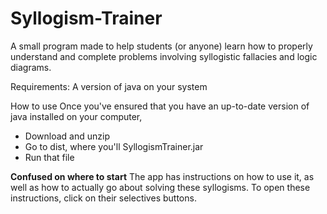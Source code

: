 # Syllogism-Trainer
A small program made to help students (or anyone) learn how to properly understand and complete problems involving syllogistic fallacies and logic diagrams.

Requirements:
A version of java on your system

How to use
Once you've ensured that you have an up-to-date version of java installed on your computer,

- Download and unzip
- Go to dist, where you'll SyllogismTrainer.jar
- Run that file

**Confused on where to start**
The app has instructions on how to use it, as well as how to actually go about solving these syllogisms. To open these instructions, click on their selectives buttons.
